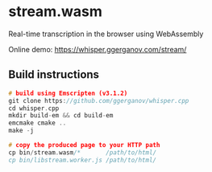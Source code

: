 # stream.wasm

Real-time transcription in the browser using WebAssembly

Online demo: https://whisper.ggerganov.com/stream/

## Build instructions

```cpp
# build using Emscripten (v3.1.2)
git clone https://github.com/ggerganov/whisper.cpp
cd whisper.cpp
mkdir build-em && cd build-em
emcmake cmake ..
make -j

# copy the produced page to your HTTP path
cp bin/stream.wasm/*       /path/to/html/
cp bin/libstream.worker.js /path/to/html/
```
